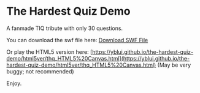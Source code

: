 # The Hardest Quiz Demo
A fanmade TIQ tribute with only 30 questions.

You can download the swf file here: [Download SWF File](https://yblui.github.io/the-hardest-quiz-demo/thq.swf)

Or play the HTML5 version here: [https://yblui.github.io/the-hardest-quiz-demo/html5ver/thq_HTML5%20Canvas.html](https://yblui.github.io/the-hardest-quiz-demo/html5ver/thq_HTML5%20Canvas.html) (May be very buggy; not recommended)

Enjoy.

